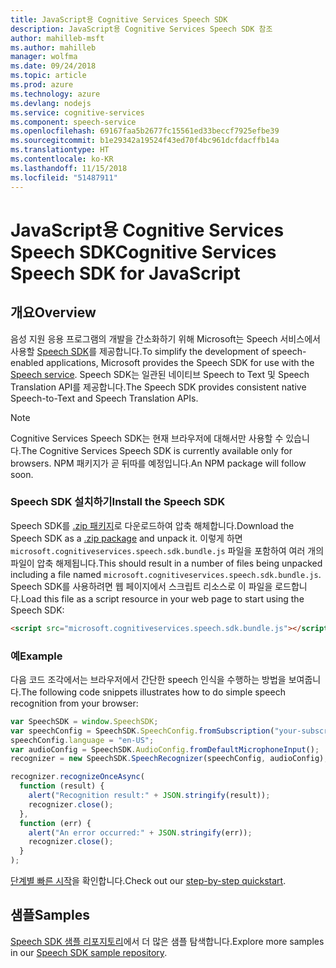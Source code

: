 ```yaml
---
title: JavaScript용 Cognitive Services Speech SDK
description: JavaScript용 Cognitive Services Speech SDK 참조
author: mahilleb-msft
ms.author: mahilleb
manager: wolfma
ms.date: 09/24/2018
ms.topic: article
ms.prod: azure
ms.technology: azure
ms.devlang: nodejs
ms.service: cognitive-services
ms.component: speech-service
ms.openlocfilehash: 69167faa5b2677fc15561ed33beccf7925efbe39
ms.sourcegitcommit: b1e29342a19524f43ed70f4bc961dcfdacffb14a
ms.translationtype: HT
ms.contentlocale: ko-KR
ms.lasthandoff: 11/15/2018
ms.locfileid: "51487911"
---
```

# <a name="cognitive-services-speech-sdk-for-javascript"></a><span data-ttu-id="e6e9e-103">JavaScript용 Cognitive Services Speech SDK</span><span class="sxs-lookup"><span data-stu-id="e6e9e-103">Cognitive Services Speech SDK for JavaScript</span></span>

## <a name="overview"></a><span data-ttu-id="e6e9e-104">개요</span><span class="sxs-lookup"><span data-stu-id="e6e9e-104">Overview</span></span>

<span data-ttu-id="e6e9e-105">음성 지원 응용 프로그램의 개발을 간소화하기 위해 Microsoft는 Speech 서비스에서 사용할 [Speech SDK](https://aka.ms/csspeech)를 제공합니다.</span><span class="sxs-lookup"><span data-stu-id="e6e9e-105">To simplify the development of speech-enabled applications, Microsoft provides the Speech SDK for use with the [Speech service](https://aka.ms/csspeech).</span></span>
<span data-ttu-id="e6e9e-106">Speech SDK는 일관된 네이티브 Speech to Text 및 Speech Translation API를 제공합니다.</span><span class="sxs-lookup"><span data-stu-id="e6e9e-106">The Speech SDK provides consistent native Speech-to-Text and Speech Translation APIs.</span></span>

> [!NOTE]
> <span data-ttu-id="e6e9e-107">Cognitive Services Speech SDK는 현재 브라우저에 대해서만 사용할 수 있습니다.</span><span class="sxs-lookup"><span data-stu-id="e6e9e-107">The Cognitive Services Speech SDK is currently available only for browsers.</span></span>
> <span data-ttu-id="e6e9e-108">NPM 패키지가 곧 뒤따를 예정입니다.</span><span class="sxs-lookup"><span data-stu-id="e6e9e-108">An NPM package will follow soon.</span></span>

### <a name="install-the-speech-sdk"></a><span data-ttu-id="e6e9e-109">Speech SDK 설치하기</span><span class="sxs-lookup"><span data-stu-id="e6e9e-109">Install the Speech SDK</span></span>

<span data-ttu-id="e6e9e-110">Speech SDK를 [.zip 패키지](https://aka.ms/csspeech/jsbrowserpackage)로 다운로드하여 압축 해체합니다.</span><span class="sxs-lookup"><span data-stu-id="e6e9e-110">Download the Speech SDK as a [.zip package](https://aka.ms/csspeech/jsbrowserpackage) and unpack it.</span></span>
<span data-ttu-id="e6e9e-111">이렇게 하면 `microsoft.cognitiveservices.speech.sdk.bundle.js` 파일을 포함하여 여러 개의 파일이 압축 해제됩니다.</span><span class="sxs-lookup"><span data-stu-id="e6e9e-111">This should result in a number of files being unpacked including a file named `microsoft.cognitiveservices.speech.sdk.bundle.js`.</span></span>
<span data-ttu-id="e6e9e-112">Speech SDK를 사용하려면 웹 페이지에서 스크립트 리소스로 이 파일을 로드합니다.</span><span class="sxs-lookup"><span data-stu-id="e6e9e-112">Load this file as a script resource in your web page to start using the Speech SDK:</span></span>

```html
<script src="microsoft.cognitiveservices.speech.sdk.bundle.js"></script>
```

### <a name="example"></a><span data-ttu-id="e6e9e-113">예</span><span class="sxs-lookup"><span data-stu-id="e6e9e-113">Example</span></span> 

<span data-ttu-id="e6e9e-114">다음 코드 조각에서는 브라우저에서 간단한 speech 인식을 수행하는 방법을 보여줍니다.</span><span class="sxs-lookup"><span data-stu-id="e6e9e-114">The following code snippets illustrates how to do simple speech recognition from your browser:</span></span>

```javascript 
var SpeechSDK = window.SpeechSDK;
var speechConfig = SpeechSDK.SpeechConfig.fromSubscription("your-subscription-key", "your-service-region");
speechConfig.language = "en-US";
var audioConfig = SpeechSDK.AudioConfig.fromDefaultMicrophoneInput();
recognizer = new SpeechSDK.SpeechRecognizer(speechConfig, audioConfig);

recognizer.recognizeOnceAsync(
  function (result) {
    alert("Recognition result:" + JSON.stringify(result));
    recognizer.close();
  },
  function (err) {
    alert("An error occurred:" + JSON.stringify(err));
    recognizer.close();
  }
);
``` 

<span data-ttu-id="e6e9e-115">[단계별 빠른 시작](/azure/cognitive-services/speech-service/quickstart-js-browser)을 확인합니다.</span><span class="sxs-lookup"><span data-stu-id="e6e9e-115">Check out our [step-by-step quickstart](/azure/cognitive-services/speech-service/quickstart-js-browser).</span></span>

## <a name="samples"></a><span data-ttu-id="e6e9e-116">샘플</span><span class="sxs-lookup"><span data-stu-id="e6e9e-116">Samples</span></span>

<span data-ttu-id="e6e9e-117">[Speech SDK 샘플 리포지토리](https://aka.ms/csspeech/samples)에서 더 많은 샘플 탐색합니다.</span><span class="sxs-lookup"><span data-stu-id="e6e9e-117">Explore more samples in our [Speech SDK sample repository](https://aka.ms/csspeech/samples).</span></span>
